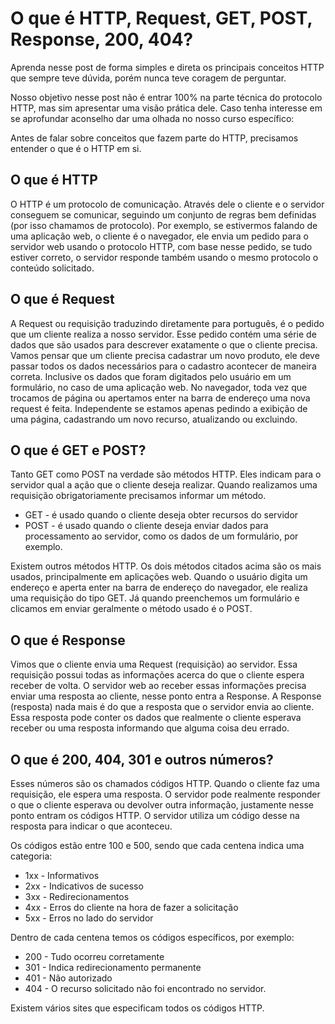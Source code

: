 # O que é HTTP, Request, GET, POST, Response, 200, 404?

Aprenda nesse post de forma simples e direta os principais conceitos HTTP que sempre teve dúvida, porém nunca teve coragem de perguntar.

Nosso objetivo nesse post não é entrar 100% na parte técnica do protocolo HTTP, mas sim apresentar uma visão prática dele. Caso tenha interesse em se aprofundar aconselho dar uma olhada no nosso curso específico:

Antes de falar sobre conceitos que fazem parte do HTTP, precisamos entender o que é o HTTP em si.

## O que é HTTP

O HTTP é um protocolo de comunicação. Através dele o cliente e o servidor conseguem se comunicar, seguindo um conjunto de regras bem definidas (por isso chamamos de protocolo). Por exemplo, se estivermos falando de uma aplicação web, o cliente é o navegador, ele envia um pedido para o servidor web usando o protocolo HTTP, com base nesse pedido, se tudo estiver correto, o servidor responde também usando o mesmo protocolo o conteúdo solicitado.

## O que é Request

A Request ou requisição traduzindo diretamente para português, é o pedido que um cliente realiza a nosso servidor. Esse pedido contém uma série de dados que são usados para descrever exatamente o que o cliente precisa. Vamos pensar que um cliente precisa cadastrar um novo produto, ele deve passar todos os dados necessários para o cadastro acontecer de maneira correta. Inclusive os dados que foram digitados pelo usuário em um formulário, no caso de uma aplicação web. No navegador, toda vez que trocamos de página ou apertamos enter na barra de endereço uma nova request é feita. Independente se estamos apenas pedindo a exibição de uma página, cadastrando um novo recurso, atualizando ou excluindo.

## O que é GET e POST?

Tanto GET como POST na verdade são métodos HTTP. Eles indicam para o servidor qual a ação que o cliente deseja realizar. Quando realizamos uma requisição obrigatoriamente precisamos informar um método.

- GET - é usado quando o cliente deseja obter recursos do servidor
- POST - é usado quando o cliente deseja enviar dados para processamento ao servidor, como os dados de um formulário, por exemplo.

Existem outros métodos HTTP. Os dois métodos citados acima são os mais usados, principalmente em aplicações web. Quando o usuário digita um endereço e aperta enter na barra de endereço do navegador, ele realiza uma requisição do tipo GET. Já quando preenchemos um formulário e clicamos em enviar geralmente o método usado é o POST.

## O que é Response

Vimos que o cliente envia uma Request (requisição) ao servidor. Essa requisição possui todas as informações acerca do que o cliente espera receber de volta. O servidor web ao receber essas informações precisa enviar uma resposta ao cliente, nesse ponto entra a Response. A Response (resposta) nada mais é do que a resposta que o servidor envia ao cliente. Essa resposta pode conter os dados que realmente o cliente esperava receber ou uma resposta informando que alguma coisa deu errado.

## O que é 200, 404, 301 e outros números?

Esses números são os chamados códigos HTTP. Quando o cliente faz uma requisição, ele espera uma resposta. O servidor pode realmente responder o que o cliente esperava ou devolver outra informação, justamente nesse ponto entram os códigos HTTP. O servidor utiliza um código desse na resposta para indicar o que aconteceu.

Os códigos estão entre 100 e 500, sendo que cada centena indica uma categoria:

- 1xx - Informativos
- 2xx - Indicativos de sucesso
- 3xx - Redirecionamentos
- 4xx - Erros do cliente na hora de fazer a solicitação
- 5xx - Erros no lado do servidor

Dentro de cada centena temos os códigos específicos, por exemplo:

- 200 - Tudo ocorreu corretamente
- 301 - Indica redirecionamento permanente
- 401 - Não autorizado
- 404 - O recurso solicitado não foi encontrado no servidor.

Existem vários sites que especificam todos os códigos HTTP. 